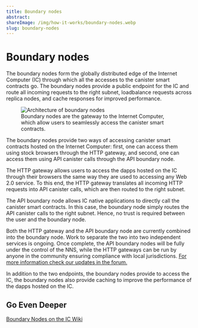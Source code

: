```yaml
---
title: Boundary nodes
abstract:
shareImage: /img/how-it-works/boundary-nodes.webp
slug: boundary-nodes
---
```


# Boundary nodes

The boundary nodes form the globally distributed edge of the Internet Computer (IC)
through which all the accesses to the canister smart contracts go. The boundary
nodes provide a public endpoint for the IC and route all incoming requests to
the right subnet, loadbalance requests across replica nodes, and cache responses
for improved performance.

<figure>
<img src="/img/how-it-works/boundary-nodes.webp" alt="Architecture of boundary nodes" title="Architecture of boundary nodes" align="center">
<figcaption align="left">
Boundary nodes are the gateway to the Internet Computer, which allow users to seamlessly access the canister smart contracts.
</figcaption>
</figure>

The boundary nodes provide two ways of accessing canister smart contracts hosted
on the Internet Computer: first, one can access them using stock browsers through
the HTTP gateway, and second, one can access them using API canister calls
through the API boundary node.

The HTTP gateway allows users to access the dapps hosted on the IC through their
browsers the same way they are used to accessing any Web 2.0 service. To this end,
the HTTP gateway translates all incoming HTTP requests into API canister calls,
which are then routed to the right subnet.

The API boundary node allows IC native applications to directly call the
canister smart contracts. In this case, the boundary node simply routes the API
canister calls to the right subnet. Hence, no trust is required between the
user and the boundary node.

Both the HTTP gateway and the API boundary node are currently combined into the
boundary node. Work to separate the two into two independent services is ongoing.
Once complete, the API boundary nodes will be fully under the control of the NNS,
while the HTTP gateways can be run by anyone in the community ensuring compliance
with local jurisdictions.
[For more information check our updates in the forum.](https://forum.dfinity.org/t/boundary-node-roadmap/15562)

In addition to the two endpoints, the boundary nodes provide to access the IC,
the boundary nodes also provide caching to improve the performance of the dapps
hosted on the IC.

## Go Even Deeper

[Boundary Nodes on the IC Wiki](https://wiki.internetcomputer.org/wiki/Boundary_Nodes)

